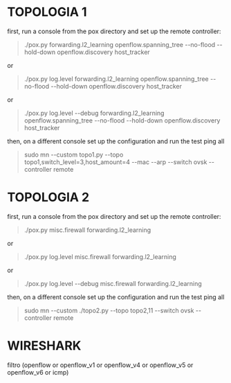 
TOPOLOGIA 1
========================================

first, run a console from the pox directory and set up the remote controller:

> ./pox.py forwarding.l2_learning openflow.spanning_tree --no-flood --hold-down openflow.discovery host_tracker

or

> ./pox.py log.level forwarding.l2_learning openflow.spanning_tree --no-flood --hold-down openflow.discovery host_tracker

or

> ./pox.py log.level --debug forwarding.l2_learning openflow.spanning_tree --no-flood --hold-down openflow.discovery host_tracker

then, on a different console set up the configuration and run the test ping all

> sudo mn --custom topo1.py --topo topo1,switch_level=3,host_amount=4 --mac --arp --switch ovsk --controller remote


TOPOLOGIA 2
========================================

first, run a console from the pox directory and set up the remote controller:

> ./pox.py misc.firewall forwarding.l2_learning

or

> ./pox.py log.level misc.firewall forwarding.l2_learning

or

> ./pox.py log.level --debug misc.firewall forwarding.l2_learning

then, on a different console set up the configuration and run the test ping all

> sudo mn --custom ./topo2.py --topo topo2,11 --switch ovsk --controller remote


WIRESHARK
========================================

filtro
(openflow or openflow_v1 or openflow_v4 or openflow_v5 or openflow_v6 or icmp)